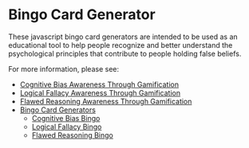 # Bingo Card Generator

These javascript bingo card generators are intended to be used as an
educational tool to help people recognize and better understand the
psychological principles that contribute to people holding false beliefs.

For more information, please see:
 * [Cognitive Bias Awareness Through Gamification](https://blog.doingsciencetostuff.com/2020/05/09/cognitive-bias-bingo/)
 * [Logical Fallacy Awareness Through Gamification](https://blog.doingsciencetostuff.com/2020/05/14/logical-fallacy-bingo/)
 * [Flawed Reasoning Awareness Through Gamification](https://blog.doingsciencetostuff.com/2021/08/01/flawed-reasoning-bingo/)
 * [Bingo Card Generators](https://doing-science-to-stuff.github.io/Bingo/)
   * [Cognitive Bias Bingo](CognitiveBias/)
   * [Logical Fallacy Bingo](LogicalFallacy/)
   * [Flawed Reasoning Bingo](FlawedReasoning/)
